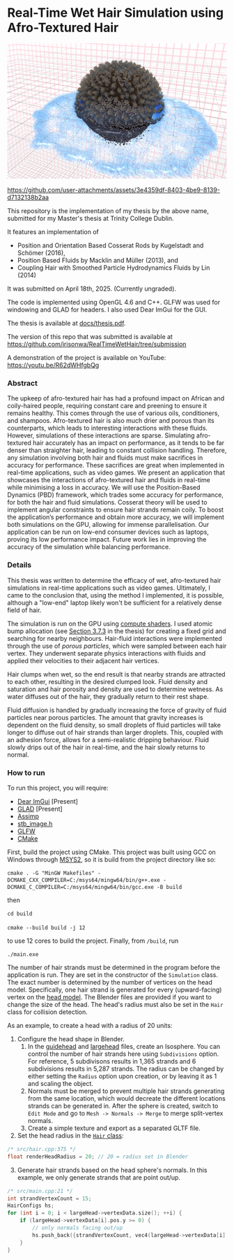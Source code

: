 # Real-Time Wet Hair Simulation using Afro-Textured Hair

![An image of wet, afro-textured hair. The hair is clumped up and darkened in wet areas.](docs/image.png)

https://github.com/user-attachments/assets/3e4359df-8403-4be9-8139-d7132138b2aa

This repository is the implementation of my thesis by the above name, submitted for my Master's thesis at Trinity College Dublin.

It features an implementation of 
- Position and Orientation Based Cosserat Rods by Kugelstadt and Schömer (2016),
- Position Based Fluids by Macklin and Müller (2013), and
- Coupling Hair with Smoothed Particle Hydrodynamics Fluids by Lin (2014)

It was submitted on April 18th, 2025. (Currently ungraded).

The code is implemented using OpenGL 4.6 and C++. GLFW was used for windowing and GLAD for headers. I also used Dear ImGui for the GUI.

The thesis is available at [docs/thesis.pdf](docs/thesis.pdf).

The version of this repo that was submitted is available at https://github.com/irisonwa/RealTimeWetHair/tree/submission

A demonstration of the project is available on YouTube: https://youtu.be/R62dWHfgbQg

### Abstract

The upkeep of afro-textured hair has had a profound impact on African and coily-haired people, requiring constant care and preening to ensure it remains healthy. This comes through the use of various oils, conditioners, and shampoos. Afro-textured hair is also much drier and porous than its counterparts, which leads to interesting interactions with these fluids. However, simulations of these interactions are sparse. Simulating afro-textured hair accurately has an impact on performance, as it tends to be far denser than straighter hair, leading to constant collision handling. Therefore, any simulation involving both hair and fluids must make sacrifices in accuracy for performance. These sacrifices are great when implemented in real-time applications, such as video games. We present an application that showcases the interactions of afro-textured hair and fluids in real-time while minimising a loss in accuracy. We will use the Position-Based Dynamics (PBD) framework, which trades some accuracy for performance, for both the hair and fluid simulations. Cosserat theory will be used to implement angular constraints to ensure hair strands remain coily. To boost the application’s performance and obtain more accuracy, we will implement both simulations on the GPU, allowing for immense parallelisation. Our application can be run on low-end consumer devices such as laptops, proving its low performance impact. Future work lies in improving the accuracy of the simulation while balancing performance.

### Details

This thesis was written to determine the efficacy of wet, afro-textured hair simulations in real-time applications such as video games. Ultimately, I came to the conclusion that, using the method I implemented, it is possible, although a "low-end" laptop likely won't be sufficient for a relatively dense field of hair.

The simulation is run on the GPU using [compute shaders](https://github.com/aloneInEntropy/RealTimeWetHair/tree/main/Shaders/sim). I used atomic bump allocation (see [Section 3.7.3](docs/thesis.pdf) in the thesis) for creating a fixed grid and searching for nearby neighbours. Hair-fluid interactions were implemented through the use of *porous particles*, which were sampled between each hair vertex. They underwent separate physics interactions with fluids and applied their velocities to their adjacent hair vertices.

Hair clumps when wet, so the end result is that nearby strands are attracted to each other, resulting in the desired clumped look. Fluid density and saturation and hair porosity and density are used to determine wetness. As water diffuses out of the hair, they gradually return to their rest shape.

Fluid diffusion is handled by gradually increasing the force of gravity of fluid particles near porous particles. The amount that gravity increases is dependent on the fluid density, so small droplets of fluid particles will take longer to diffuse out of hair strands than larger droplets. This, coupled with an adhesion force, allows for a semi-realistic dripping behaviour. Fluid slowly drips out of the hair in real-time, and the hair slowly returns to normal.


### How to run

To run this project, you will require:
- [Dear ImGui](https://github.com/ocornut/imgui) [Present]
- [GLAD](https://github.com/Dav1dde/glad) [Present]
- [Assimp](https://github.com/assimp/assimp)
- [stb_image.h](https://github.com/nothings/stb/blob/master/stb_image.h)
- [GLFW](https://github.com/glfw/glfw)
- [CMake](https://cmake.org/)

First, build the project using CMake. This project was built using GCC on Windows through [MSYS2](https://www.msys2.org/), so it is build from the project directory like so:
```
cmake . -G "MinGW Makefiles" -DCMAKE_CXX_COMPILER=C:/msys64/mingw64/bin/g++.exe -DCMAKE_C_COMPILER=C:/msys64/mingw64/bin/gcc.exe -B build
```
then
```
cd build

cmake --build build -j 12
```
to use 12 cores to build the project. Finally, from `/build`, run
```
./main.exe
```

The number of hair strands must be determined in the program before the application is run. They are set in the constructor of the `Simulation` class. The exact number is determined by the number of vertices on the head model. Specifically, one hair strand is generated for every (upward-facing) vertex on the [head model](Models/largehead/largehead.gltf). The Blender files are provided if you want to change the size of the head. The head's radius must also be set in the `Hair` class for collision detection.

As an example, to create a head with a radius of 20 units:
1. Configure the head shape in Blender.
    1. In the [guidehead](Models/guidehead/guidehead.blend) and [largehead](Models/largehead/largehead.blend) files, create an Isosphere. You can control the number of hair strands here using `Subdivisions` option. For reference, 5 subdivisons results in 1,365 strands and 6 subdivisions results in 5,287 strands. The radius can be changed by either setting the `Radius` option upon creation, or by leaving it as 1 and scaling the object.
    2. Normals must be merged to prevent multiple hair strands generating from the same location, which would decreate the different locations strands can be generated in. After the sphere is created, switch to `Edit Mode` and go to `Mesh -> Normals -> Merge` to merge split-vertex normals. 
    3. Create a simple texture and export as a separated GLTF file.
2. Set the head radius in the [`Hair` class](https://github.com/irisonwa/RealTimeWetHair/blob/main/src/hair.h#L375): 
```cpp
/* src/hair.cpp:375 */
float renderHeadRadius = 20; // 20 = radius set in Blender
```
3. Generate hair strands based on the head sphere's normals. In this example, we only generate strands that are point out/up.
```cpp
/* src/main.cpp:21 */
int strandVertexCount = 15;
HairConfigs hs;
for (int i = 0; i < largeHead->vertexData.size(); ++i) {
    if (largeHead->vertexData[i].pos.y >= 0) {
        // only normals facing out/up
        hs.push_back({strandVertexCount, vec4(largeHead->vertexData[i].pos, 1), largeHead->vertexData[i].norm});
    }
}
```
